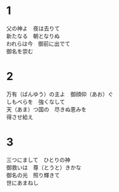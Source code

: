 # 1  
父の神よ　夜は去りて  
新たなる　朝となりぬ  
われらは今　御前に出でて  
御名を崇む  

# 2  
万有（ばんゆう）の主よ　御顔仰（あお）ぐ  
しもべらを　強くなして  
天（あま）つ国の　尽きぬ恵みを  
得させ給え  

# 3  
三つにまして　ひとりの神  
御救いは　尊（とうと）きかな  
御名の光　照り輝きて  
世にあまねし  
